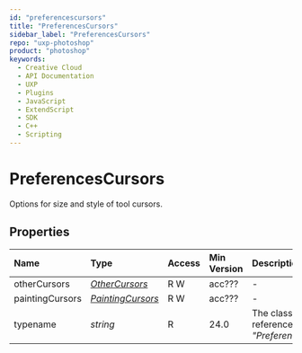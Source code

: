 ```yaml
---
id: "preferencescursors"
title: "PreferencesCursors"
sidebar_label: "PreferencesCursors"
repo: "uxp-photoshop"
product: "photoshop"
keywords:
  - Creative Cloud
  - API Documentation
  - UXP
  - Plugins
  - JavaScript
  - ExtendScript
  - SDK
  - C++
  - Scripting
---
```


# PreferencesCursors

Options for size and style of tool cursors.

## Properties

| Name | Type | Access | Min Version | Description |
| :------ | :------ | :------ | :------ | :------ |
| otherCursors | [*OtherCursors*](/ps_reference/modules/constants/#othercursors) | R W | acc??? | - |
| paintingCursors | [*PaintingCursors*](/ps_reference/modules/constants/#paintingcursors) | R W | acc??? | - |
| typename | *string* | R | 24.0 | The class name of the referenced object: *&quot;PreferencesCursors&quot;*. |
